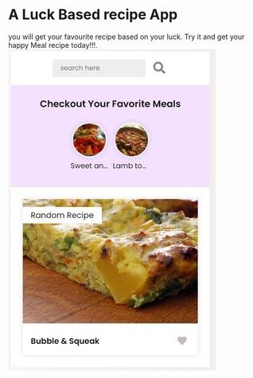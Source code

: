# A Luck Based recipe App

you will get your favourite recipe based on your luck.
Try it and get your happy Meal recipe today!!!.
![real Image](https://github.com/Himanshu4776/recipe-app/blob/main/recipe.jpg?raw=true)
